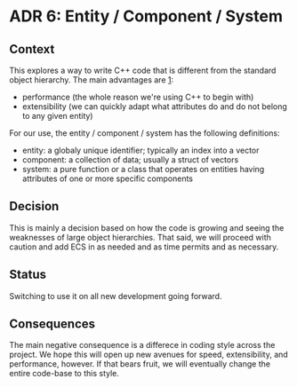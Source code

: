 # ADR 6: Entity / Component / System

## Context

This explores a way to write C++ code that is different from the standard object hierarchy.
The main advantages are [1]:

- performance (the whole reason we're using C++ to begin with)
- extensibility (we can quickly adapt what attributes do and do not belong to any given entity)

[1]: https://medium.com/ingeniouslysimple/entities-components-and-systems-89c31464240d

For our use, the entity / component / system has the following definitions:

- entity: a globaly unique identifier; typically an index into a vector
- component: a collection of data; usually a struct of vectors
- system: a pure function or a class that operates on entities having attributes of one or more specific components

## Decision

This is mainly a decision based on how the code is growing and seeing the weaknesses of large object hierarchies.
That said, we will proceed with caution and add ECS in as needed and as time permits and as necessary.

## Status

Switching to use it on all new development going forward.

## Consequences

The main negative consequence is a differece in coding style across the project.
We hope this will open up new avenues for speed, extensibility, and performance, however.
If that bears fruit, we will eventually change the entire code-base to this style.